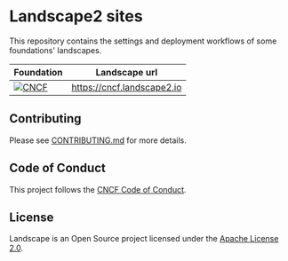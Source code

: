 # Landscape2 sites

This repository contains the settings and deployment workflows of some foundations' landscapes.

| Foundation                                                                                                                                                    | Landscape url                |
| ------------------------------------------------------------------------------------------------------------------------------------------------------------- | ---------------------------- |
| [![CNCF](https://github.com/cncf/landscape2-sites/actions/workflows/cncf.yml/badge.svg)](https://github.com/cncf/landscape2-sites/actions/workflows/cncf.yml) | <https://cncf.landscape2.io> |

## Contributing

Please see [CONTRIBUTING.md](./CONTRIBUTING.md) for more details.

## Code of Conduct

This project follows the [CNCF Code of Conduct](https://github.com/cncf/foundation/blob/master/code-of-conduct.md).

## License

Landscape is an Open Source project licensed under the [Apache License 2.0](https://www.apache.org/licenses/LICENSE-2.0).
